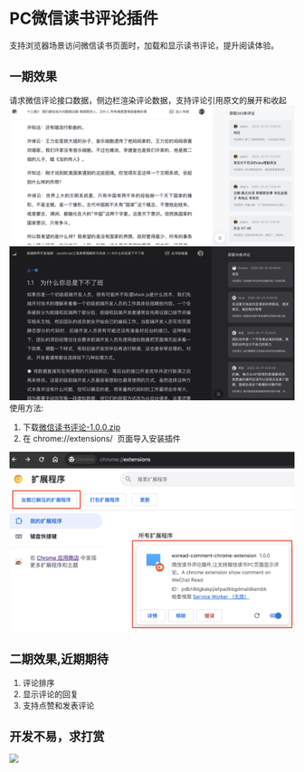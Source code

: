 # PC微信读书评论插件
支持浏览器场景访问微信读书页面时，加载和显示读书评论，提升阅读体验。

## 一期效果
请求微信评论接口数据，侧边栏渲染评论数据，支持评论引用原文的展开和收起
<img src="./src/assets/img/preview-day.jpg">
<img src="./src/assets/img/preview-night.jpg">
使用方法: 
<ol>
    <li>
        下载<a href="https://github.com/my19940202/wx-read-comment-extension/raw/main/微信读书评论-1.0.0.zip">微信读书评论-1.0.0.zip</a>
    </li>
    <li>在&nbsp;chrome://extensions/&nbsp; 页面导入安装插件</li>
</ol>
<img src="./src/assets/img/tutorial.jpg">

## 二期效果,近期期待
1. 评论排序
2. 显示评论的回复
3. 支持点赞和发表评论

## 开发不易，求打赏
<img style="width:200px;" src="https://636c-cloud1-5g5eyjtze161c202-1319072486.tcb.qcloud.la/dev/wechat-qr-code.jpg">
